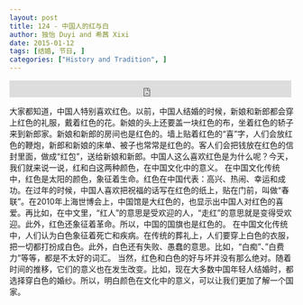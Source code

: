 ```yaml
---
layout: post
title: 124 - 中国人的红与白
author: 独怡 Duyi and 希茜 Xixi
date: 2015-01-12
tags: [结婚, 节日, ]
categories: ["History and Tradition", ]
---
```


<iframe src="https://archive.org/embed/slowchinese_201909/Slow_Chinese_124.mp3" width="500" height="30" frameborder="0" webkitallowfullscreen="true" mozallowfullscreen="true" allowfullscreen></iframe>

大家都知道，中国人特别喜欢红色。以前，中国人结婚的时候，新娘和新郎都会穿上红色的礼服，戴着红色的花。新娘的头上还要盖一块红色的布，坐着红色的轿子来到新郎家。新娘和新郎的房间也是红色的。墙上贴着红色的“喜”字，人们会放红色的鞭炮，新郎和新娘的床单、被子也常常是红色的。客人们会把钱放在红色的信封里面，做成“红包”，送给新娘和新郎。中国人这么喜欢红色是为什么呢？今天，我们就来说一说，红和白这两种颜色，在中国文化中的意义。
在中国文化传统中，红色是太阳的颜色，象征着生命。红色在中国代表：高兴、热闹、幸运和成功。在过年的时候，中国人喜欢把祝福的话写在红色的纸上，贴在门前，叫做“春联”。在2010年上海世博会上，中国馆是大红色的，也显示出中国人对红色的喜爱。再比如，在中文里，“红人”的意思是受欢迎的人，“走红”的意思就是变得受欢迎。此外，红色还象征着革命。所以，中国的国旗也是红色的。
在中国文化传统中，人们认为白色象征着死亡和疾病。在传统的葬礼上，人们要穿上白色的衣服，把一切都打扮成白色。此外，白色还有失败、愚蠢的意思。比如，“白痴”、”白费力”等等，都是不太好的词汇。
当然，红色和白色的好与坏并没有那么绝对。随着时间的推移，它们的意义也在发生改变。比如，现在大多数中国年轻人结婚时，都选择穿白色的婚纱。所以，明白颜色在文化中的意义，可以让我们更加了解一个国家。
